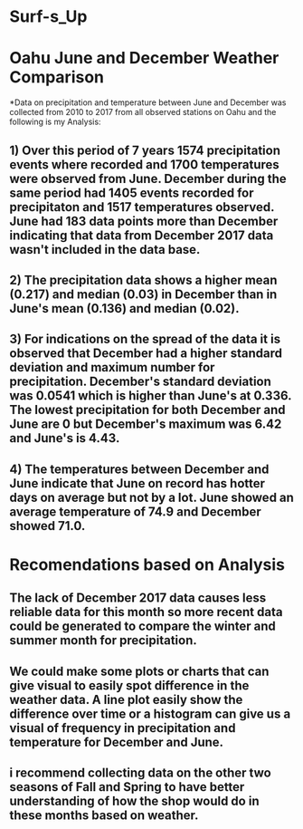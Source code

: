 # Surf-s_Up

# Oahu June and December Weather Comparison

*Data on precipitation and temperature between June and December was collected from 2010 to 2017 from all observed stations on Oahu and the following is my Analysis:

## 1) Over this period of 7 years 1574 precipitation events where recorded and 1700 temperatures were observed  from June. December during the same period had 1405 events recorded for precipitaton and 1517 temperatures observed. June had 183 data points more than December indicating that data from December 2017 data wasn't included in the data base.

## 2) The precipitation data shows a higher mean (0.217) and median (0.03) in December than in June's mean (0.136) and median (0.02).

## 3) For indications on the spread of the data it is observed that December had a higher standard deviation and maximum number for precipitation. December's standard deviation was 0.0541 which is higher than June's at 0.336. The lowest precipitation for both December and June are 0 but December's  maximum was 6.42 and June's is 4.43.

## 4) The temperatures between December and June indicate that June on record has hotter days on average but not by a lot. June showed an average temperature of 74.9 and  December showed 71.0.


# Recomendations based on Analysis

## The lack of December 2017 data causes less reliable data for this month so more recent data could be generated to compare the winter and summer month for precipitation.

## We could make some plots or charts that can give visual to easily spot difference in the weather data. A line plot easily show the difference over time or a histogram can give us a visual of frequency in precipitation and temperature for December and June.

## i recommend collecting data on the other two seasons of Fall and Spring to have better understanding of how the shop would do in these months based on weather.

